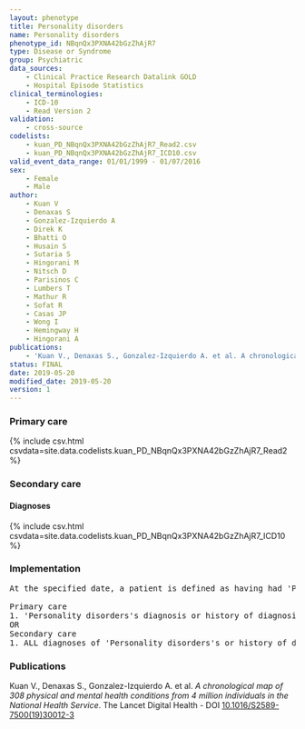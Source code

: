 ```yaml
---
layout: phenotype
title: Personality disorders
name: Personality disorders
phenotype_id: NBqnQx3PXNA42bGzZhAjR7 
type: Disease or Syndrome
group: Psychiatric
data_sources: 
    - Clinical Practice Research Datalink GOLD
    - Hospital Episode Statistics
clinical_terminologies: 
    - ICD-10
    - Read Version 2
validation: 
    - cross-source
codelists: 
    - kuan_PD_NBqnQx3PXNA42bGzZhAjR7_Read2.csv
    - kuan_PD_NBqnQx3PXNA42bGzZhAjR7_ICD10.csv
valid_event_data_range: 01/01/1999 - 01/07/2016
sex: 
    - Female
    - Male
author: 
    - Kuan V
    - Denaxas S
    - Gonzalez-Izquierdo A
    - Direk K
    - Bhatti O
    - Husain S
    - Sutaria S
    - Hingorani M
    - Nitsch D
    - Parisinos C
    - Lumbers T
    - Mathur R
    - Sofat R
    - Casas JP
    - Wong I
    - Hemingway H
    - Hingorani A
publications: 
    - 'Kuan V., Denaxas S., Gonzalez-Izquierdo A. et al. A chronological map of 308 physical and mental health conditions from 4 million individuals in the National Health Service. The Lancet Digital Health - DOI: 10.1016/S2589-7500(19)30012-3' 
status: FINAL
date: 2019-05-20
modified_date: 2019-05-20
version: 1
---
```

### Primary care 
{% include csv.html csvdata=site.data.codelists.kuan_PD_NBqnQx3PXNA42bGzZhAjR7_Read2 %}
### Secondary care 
#### Diagnoses 
{% include csv.html csvdata=site.data.codelists.kuan_PD_NBqnQx3PXNA42bGzZhAjR7_ICD10 %}
### Implementation 
<pre>At the specified date, a patient is defined as having had 'Personality disorders's IF they meet the criteria for any of the following on or before the specified date. The earliest date on which the individual meets any of the following criteria on or before the specified date is defined as the first event date:

Primary care
1. 'Personality disorders's diagnosis or history of diagnosis during a consultation 
OR
Secondary care
1. ALL diagnoses of 'Personality disorders's or history of diagnosis during a hospitalization</pre> 
 
### Publications 
Kuan V., Denaxas S., Gonzalez-Izquierdo A. et al. _A chronological map of 308 physical and mental health conditions from 4 million individuals in the National Health Service_. The Lancet Digital Health - DOI <a href='https://www.thelancet.com/journals/landig/article/PIIS2589-7500(19)30012-3/fulltext'>10.1016/S2589-7500(19)30012-3</a>